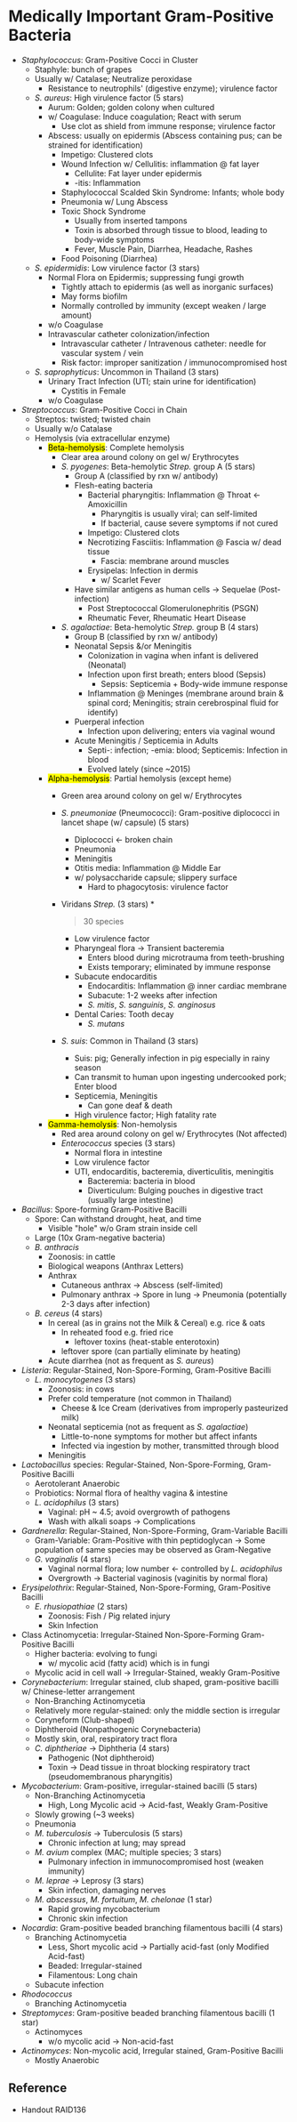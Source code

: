 # Medically Important Gram-Positive Bacteria

* *Staphylococcus*: Gram-Positive Cocci in Cluster
  * Staphyle: bunch of grapes
  * Usually w/ Catalase; Neutralize peroxidase
    * Resistance to neutrophils' (digestive enzyme); virulence factor
  * *S. aureus*: High virulence factor (5 stars)
    * Aurum: Golden; golden colony when cultured
    * w/ Coagulase: Induce coagulation; React with serum
      * Use clot as shield from immune response; virulence factor
    * Abscess: usually on epidermis (Abscess containing pus; can be strained for identification)
      * Impetigo: Clustered clots
      * Wound Infection w/ Cellulitis: inflammation @ fat layer
        * Cellulite: Fat layer under epidermis
        * -itis: Inflammation
      * Staphylococcal Scalded Skin Syndrome: Infants; whole body
      * Pneumonia w/ Lung Abscess
      * Toxic Shock Syndrome
        * Usually from inserted tampons
        * Toxin is absorbed through tissue to blood, leading to body-wide symptoms
        * Fever, Muscle Pain, Diarrhea, Headache, Rashes
      * Food Poisoning (Diarrhea)
  * *S. epidermidis*: Low virulence factor (3 stars)
    * Normal Flora on Epidermis; suppressing fungi growth
      * Tightly attach to epidermis (as well as inorganic surfaces)
      * May forms biofilm
      * Normally controlled by immunity (except weaken / large amount)
    * w/o Coagulase
    * Intravascular catheter colonization/infection
      * Intravascular catheter / Intravenous catheter: needle for vascular system / vein
      * Risk factor: improper sanitization / immunocompromised host
  * *S. saprophyticus*: Uncommon in Thailand (3 stars)
    * Urinary Tract Infection (UTI; stain urine for identification)
      * Cystitis in Female
    * w/o Coagulase
* *Streptococcus*: Gram-Positive Cocci in Chain
  * Streptos: twisted; twisted chain
  * Usually w/o Catalase
  * Hemolysis (via extracellular enzyme)
    * <mark class="hltr-yellow">Beta-hemolysis</mark>: Complete hemolysis
      * Clear area around colony on gel w/ Erythrocytes
      * *S. pyogenes*: Beta-hemolytic *Strep.* group A (5 stars)
        * Group A (classified by rxn w/ antibody)
        * Flesh-eating bacteria
          * Bacterial pharyngitis: Inflammation @ Throat ← Amoxicillin
            * Pharyngitis is usually viral; can self-limited
            * If bacterial, cause severe symptoms if not cured
          * Impetigo: Clustered clots
          * Necrotizing Fasciitis: Inflammation @ Fascia w/ dead tissue
            * Fascia: membrane around muscles
          * Erysipelas: Infection in dermis
            * w/ Scarlet Fever
        * Have similar antigens as human cells → Sequelae (Post-infection)
          * Post Streptococcal Glomerulonephritis (PSGN)
          * Rheumatic Fever, Rheumatic Heart Disease
      * *S. agalactiae*: Beta-hemolytic *Strep.* group B (4 stars)
        * Group B (classified by rxn w/ antibody)
        * Neonatal Sepsis &/or Meningitis
          * Colonization in vagina when infant is delivered (Neonatal)
          * Infection upon first breath; enters blood (Sepsis)
            * Sepsis: Septicemia + Body-wide immune response
          * Inflammation @ Meninges (membrane around brain & spinal cord; Meningitis; strain cerebrospinal fluid for identify)
        * Puerperal infection
          * Infection upon delivering; enters via vaginal wound
        * Acute Meningitis / Septicemia in Adults
          * Septi-: infection; -emia: blood; Septicemis: Infection in blood
          * Evolved lately (since ~2015)
    * <mark class="hltr-green">Alpha-hemolysis</mark>: Partial hemolysis (except heme)
      * Green area around colony on gel w/ Erythrocytes
      * *S. pneumoniae* (Pneumococci): Gram-positive diplococci in lancet shape (w/ capsule) (5 stars)
        * Diplococci ← broken chain
        * Pneumonia
        * Meningitis
        * Otitis media: Inflammation @ Middle Ear
        * w/ polysaccharide capsule; slippery surface
          * Hard to phagocytosis: virulence factor
      * Viridans *Strep.* (3 stars)
        * 
           > 
           > 30 species
        
        * Low virulence factor
        * Pharyngeal flora → Transient bacteremia
          * Enters blood during microtrauma from teeth-brushing
          * Exists temporary; eliminated by immune response
        * Subacute endocarditis
          * Endocarditis: Inflammation @ inner cardiac membrane
          * Subacute: 1-2 weeks after infection
          * *S. mitis*, *S. sanguinis*, *S. anginosus*
        * Dental Caries: Tooth decay
          * *S. mutans*
      * *S. suis*: Common in Thailand (3 stars)
        * Suis: pig; Generally infection in pig especially in rainy season
        * Can transmit to human upon ingesting undercooked pork; Enter blood
        * Septicemia, Meningitis
          * Can gone deaf & death
        * High virulence factor; High fatality rate
    * <mark class="hltr-red">Gamma-hemolysis</mark>: Non-hemolysis
      * Red area around colony on gel w/ Erythrocytes (Not affected)
      * *Enterococcus* species (3 stars)
        * Normal flora in intestine
        * Low virulence factor
        * UTI, endocarditis, bacteremia, diverticulitis, meningitis
          * Bacteremia: bacteria in blood
          * Diverticulum: Bulging pouches in digestive tract (usually large intestine)
* *Bacillus*: Spore-forming Gram-Positive Bacilli
  * Spore: Can withstand drought, heat, and time
    * Visible "hole" w/o Gram strain inside cell
  * Large (10x Gram-negative bacteria)
  * *B. anthracis*
    * Zoonosis: in cattle
    * Biological weapons (Anthrax Letters)
    * Anthrax
      * Cutaneous anthrax → Abscess (self-limited)
      * Pulmonary anthrax → Spore in lung → Pneumonia (potentially 2-3 days after infection)
  * *B. cereus* (4 stars)
    * In cereal (as in grains not the Milk & Cereal) e.g. rice & oats
      * In reheated food e.g. fried rice
        * leftover toxins (heat-stable enterotoxin)
      * leftover spore (can partially eliminate by heating)
    * Acute diarrhea (not as frequent as *S. aureus*)
* *Listeria*: Regular-Stained, Non-Spore-Forming, Gram-Positive Bacilli
  * *L. monocytogenes* (3 stars)
    * Zoonosis: in cows
    * Prefer cold temperature (not common in Thailand)
      * Cheese & Ice Cream (derivatives from improperly pasteurized milk)
    * Neonatal septicemia (not as frequent as *S. agalactiae*)
      * Little-to-none symptoms for mother but affect infants
      * Infected via ingestion by mother, transmitted through blood
    * Meningitis
* *Lactobacillus* species: Regular-Stained, Non-Spore-Forming, Gram-Positive Bacilli
  * Aerotolerant Anaerobic
  * Probiotics: Normal flora of healthy vagina & intestine
  * *L. acidophilus* (3 stars)
    * Vaginal: pH ~ 4.5; avoid overgrowth of pathogens
    * Wash with alkali soaps → Complications
* *Gardnerella*: Regular-Stained, Non-Spore-Forming, Gram-Variable Bacilli
  * Gram-Variable: Gram-Positive with thin peptidoglycan → Some population of same species may be observed as Gram-Negative
  * *G. vaginalis* (4 stars)
    * Vaginal normal flora; low number ← controlled by *L. acidophilus*
    * Overgrowth → Bacterial vaginosis (vaginitis by normal flora)
* *Erysipelothrix*: Regular-Stained, Non-Spore-Forming, Gram-Positive Bacilli
  * *E. rhusiopathiae* (2 stars)
    * Zoonosis: Fish / Pig related injury
    * Skin Infection
* Class Actinomycetia: Irregular-Stained Non-Spore-Forming Gram-Positive Bacilli
  * Higher bacteria: evolving to fungi
    * w/ mycolic acid (fatty acid) which is in fungi
  * Mycolic acid in cell wall → Irregular-Stained, weakly Gram-Positive
* *Corynebacterium*: Irregular stained, club shaped, gram-positive bacilli w/ Chinese-letter arrangement
  * Non-Branching Actinomycetia
  * Relatively more regular-stained: only the middle section is irregular
  * Coryneform (Club-shaped)
  * Diphtheroid (Nonpathogenic Corynebacteria)
  * Mostly skin, oral, respiratory tract flora
  * *C. diphtheriae* → Diphtheria (4 stars)
    * Pathogenic (Not diphtheroid)
    * Toxin → Dead tissue in throat blocking respiratory tract (pseudomembranous pharyngitis)
* *Mycobacterium*: Gram-positive, irregular-stained bacilli (5 stars)
  * Non-Branching Actinomycetia
    * High, Long Mycolic acid → Acid-fast, Weakly Gram-Positive
  * Slowly growing (~3 weeks)
  * Pneumonia
  * *M. tuberculosis* → Tuberculosis (5 stars)
    * Chronic infection at lung; may spread
  * *M. avium* complex (MAC; multiple species; 3 stars)
    * Pulmonary infection in immunocompromised host (weaken immunity)
  * *M. leprae* → Leprosy (3 stars)
    * Skin infection, damaging nerves
  * *M. abscessus*, *M. fortuitum*, *M. chelonae* (1 star)
    * Rapid growing mycobacterium
    * Chronic skin infection
* *Nocardia*: Gram-positive beaded branching filamentous bacilli (4 stars)
  * Branching Actinomycetia
    * Less, Short mycolic acid → Partially acid-fast (only Modified Acid-fast)
    * Beaded: Irregular-stained
    * Filamentous: Long chain
  * Subacute infection
* *Rhodococcus*
  * Branching Actinomycetia
* *Streptomyces*: Gram-positive beaded branching filamentous bacilli (1 star)
  * Actinomyces
    * w/o mycolic acid → Non-acid-fast
* *Actinomyces*: Non-mycolic acid, Irregular stained, Gram-Positive Bacilli
  * Mostly Anaerobic

## Reference

* Handout RAID136

